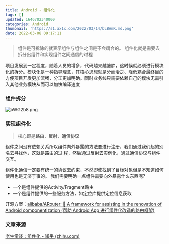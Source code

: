 ```yaml
---
title: Android - 组件化
tags: []
updated: 1646702340000
categories: Android
thumbnail: 'https://s1.ax1x.com/2022/03/14/bLBAmR.md.png'
date: 2022-03-08 09:17:11
---
```


> 组件是可拆除的就表示组件与组件之间是不会耦合的。 组件化就是需要去拆分出组件和实现组件之间通信的过程

项目发展到一定程度，随着人员的增多，代码越来越臃肿，这时候就必须进行模块化的拆分。模块化是一种指导理念，其核心思想就是分而治之、降低耦合最终目的方便项目开发更加流畅，分工更加明确。同时业务线只需要依赖自己的模块无需引入其他业务模块从而可以加快编译速度
<!--more-->
### 组件拆分

![bWG2b8.png](https://s1.ax1x.com/2022/03/09/bWG2b8.png)


### 实现组件化

> 核心即是**路由**，**反射**，**通信协议**

组件之间没有依赖关系所以组件向外暴露的方法要进行注册，我们通过我们起的别名去寻找他，这就是路由的过 程，然后通过反射去实例化，通过通信协议与组件交互。 

组件化通信一定要有统一的协议去约束，不然即使找到了目标对象但是不知道如何使用也是无济于事的。 我们需要明确一点组件需要向外暴露什么东西呢?
- 一个是组件提供的Activity/Fragment路由
- 一个是组件提供的一些服务方法，如定位库提供定位信息获取

开源方案：[alibaba/ARouter: 💪 A framework for assisting in the renovation of Android componentization (帮助 Android App 进行组件化改造的路由框架)](https://github.com/alibaba/ARouter)


### 文章来源

[老生常谈：组件化 - 知乎 (zhihu.com)](https://zhuanlan.zhihu.com/p/365501317)